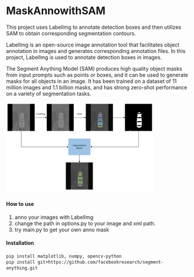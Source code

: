 ﻿# MaskAnnowithSAM
This project uses LabelImg to annotate detection boxes and then utilizes SAM to obtain corresponding segmentation contours. 

LabelImg is an open-source image annotation tool that facilitates object annotation in images and generates corresponding annotation files. In this project, LabelImg is used to annotate detection boxes in images. 

The Segment Anything Model (SAM) produces high quality object masks from input prompts such as points or boxes, and it can be used to generate masks for all objects in an image. It has been trained on a dataset of 11 million images and 1.1 billion masks, and has strong zero-shot performance on a variety of segmentation tasks.

<img src=https://github.com/xianghong87/MaskAnnowithSAM/blob/main/diagram.png width=80% />

#### How to use
1. anno your images with LabelImg
2. change the path in options.py to your image and xml path.
3. try main.py to get your own anno mask

#### Installation
```
pip install matplotlib, numpy, opencv-python
pip install git+https://github.com/facebookresearch/segment-anything.git
```
